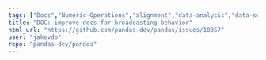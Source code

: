 ```yaml
---
tags: ["Docs","Numeric-Operations","alignment","data-analysis","data-science","flexible","pandas","python"]
title: "DOC: improve docs for broadcasting behavior"
html_url: "https://github.com/pandas-dev/pandas/issues/18857"
user: "jakevdp"
repo: "pandas-dev/pandas"
---
```


